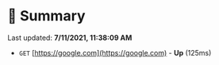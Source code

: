 # 📖 Summary
Last updated: **7/11/2021, 11:38:09 AM**

- `GET` [https://google.com](https://google.com) - **Up** (125ms)
